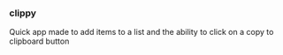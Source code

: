 ### clippy

Quick app made to add items to a list and the ability to click on a copy to clipboard button
